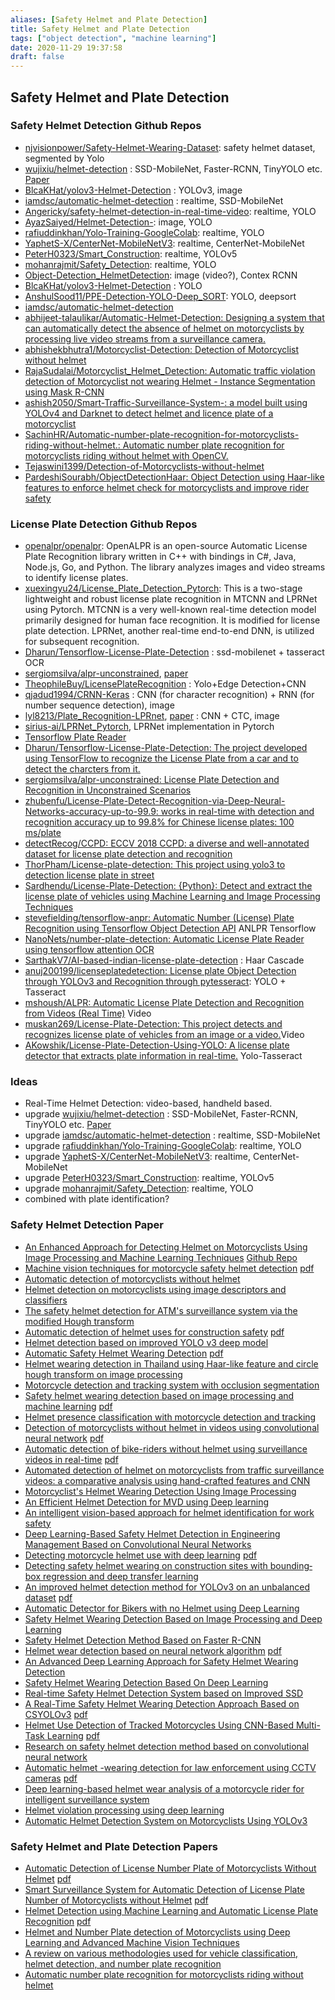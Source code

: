 ```yaml
---
aliases: [Safety Helmet and Plate Detection]
title: Safety Helmet and Plate Detection
tags: ["object detection", "machine learning"]
date: 2020-11-29 19:37:58
draft: false
---
```


## Safety Helmet and Plate Detection

### Safety Helmet Detection Github Repos

- [njvisionpower/Safety-Helmet-Wearing-Dataset](https://github.com/njvisionpower/Safety-Helmet-Wearing-Dataset): safety helmet dataset, segmented by Yolo
- [wujixiu/helmet-detection](https://github.com/wujixiu/helmet-detection) : SSD-MobileNet, Faster-RCNN, TinyYOLO etc. [Paper](https://authors.elsevier.com/c/1ZOzK_L4MYHLYO)
- [BlcaKHat/yolov3-Helmet-Detection](https://github.com/BlcaKHat/yolov3-Helmet-Detection) : YOLOv3, image
- [iamdsc/automatic-helmet-detection](https://github.com/iamdsc/automatic-helmet-detection) : realtime, SSD-MobileNet
- [Angericky/safety-helmet-detection-in-real-time-video](https://github.com/Angericky/safety-helmet-detection-in-real-time-video): realtime, YOLO
- [AyazSaiyed/Helmet-Detection-](https://github.com/AyazSaiyed/Helmet-Detection-): image, YOLO
- [rafiuddinkhan/Yolo-Training-GoogleColab](https://github.com/rafiuddinkhan/Yolo-Training-GoogleColab): realtime, YOLO
- [YaphetS-X/CenterNet-MobileNetV3](https://github.com/YaphetS-X/CenterNet-MobileNetV3): realtime, CenterNet-MobileNet
- [PeterH0323/Smart_Construction](https://github.com/PeterH0323/Smart_Construction): realtime, YOLOv5
- [mohanrajmit/Safety_Detection](https://github.com/mohanrajmit/Safety_Detection): realtime, YOLO
- [Object-Detection_HelmetDetection](https://github.com/weimin17/Object-Detection_HelmetDetection): image (video?), Contex RCNN
- [BlcaKHat/yolov3-Helmet-Detection](https://github.com/BlcaKHat/yolov3-Helmet-Detection) : YOLO
- [AnshulSood11/PPE-Detection-YOLO-Deep_SORT](https://github.com/AnshulSood11/PPE-Detection-YOLO-Deep_SORT): YOLO, deepsort
- [iamdsc/automatic-helmet-detection](https://github.com/iamdsc/automatic-helmet-detection)
- [abhijeet-talaulikar/Automatic-Helmet-Detection: Designing a system that can automatically detect the absence of helmet on motorcyclists by processing live video streams from a surveillance camera.](https://github.com/abhijeet-talaulikar/Automatic-Helmet-Detection)
- [abhishekbhutra1/Motorcyclist-Detection: Detection of Motorcyclist without helmet](https://github.com/abhishekbhutra1/Motorcyclist-Detection)
- [RajaSudalai/Motorcyclist_Helmet_Detection: Automatic traffic violation detection of Motorcyclist not wearing Helmet - Instance Segmentation using Mask R-CNN](https://github.com/RajaSudalai/Motorcyclist_Helmet_Detection)
- [ashish2050/Smart-Traffic-Surveillance-System-: a model built using YOLOv4 and Darknet to detect helmet and licence plate of a motorcyclist](https://github.com/ashish2050/Smart-Traffic-Surveillance-System-)
- [SachinHR/Automatic-number-plate-recognition-for-motorcyclists-riding-without-helmet.: Automatic number plate recognition for motorcyclists riding without helmet with OpenCV.](https://github.com/SachinHR/Automatic-number-plate-recognition-for-motorcyclists-riding-without-helmet.)
- [Tejaswini1399/Detection-of-Motorcyclists-without-helmet](https://github.com/Tejaswini1399/Detection-of-Motorcyclists-without-helmet)
- [PardeshiSourabh/ObjectDetectionHaar: Object Detection using Haar-like features to enforce helmet check for motorcyclists and improve rider safety](https://github.com/PardeshiSourabh/ObjectDetectionHaar)

### License Plate Detection Github Repos

- [openalpr/openalpr](https://github.com/openalpr/openalpr): OpenALPR is an open-source Automatic License Plate Recognition library written in C++ with bindings in C#, Java, Node.js, Go, and Python. The library analyzes images and video streams to identify license plates.
- [xuexingyu24/License_Plate_Detection_Pytorch](https://github.com/xuexingyu24/License_Plate_Detection_Pytorch): This is a two-stage lightweight and robust license plate recognition in MTCNN and LPRNet using Pytorch. MTCNN is a very well-known real-time detection model primarily designed for human face recognition. It is modified for license plate detection. LPRNet, another real-time end-to-end DNN, is utilized for subsequent recognition.
- [Dharun/Tensorflow-License-Plate-Detection](https://github.com/Dharun/Tensorflow-License-Plate-Detection) : ssd-mobilenet + tasseract OCR
- [sergiomsilva/alpr-unconstrained](https://github.com/sergiomsilva/alpr-unconstrained), [paper](http://sergiomsilva.com/pubs/alpr-unconstrained/)
- [TheophileBuy/LicensePlateRecognition](https://github.com/TheophileBuy/LicensePlateRecognition) : Yolo+Edge Detection+CNN
- [qjadud1994/CRNN-Keras](https://github.com/qjadud1994/CRNN-Keras) : CNN (for character recognition) + RNN (for number sequence detection), image
- [lyl8213/Plate_Recognition-LPRnet](https://github.com/lyl8213/Plate_Recognition-LPRnet), [paper](https://arxiv.org/pdf/1806.10447v1.pdf) : CNN + CTC, image
- [sirius-ai/LPRNet_Pytorch](https://github.com/sirius-ai/LPRNet_Pytorch), LPRNet implementation in Pytorch
- [Tensorflow Plate Reader](https://github.com/cortexlabs/cortex/tree/master/examples/tensorflow/license-plate-reader)
- [Dharun/Tensorflow-License-Plate-Detection: The project developed using TensorFlow to recognize the License Plate from a car and to detect the charcters from it.](https://github.com/Dharun/Tensorflow-License-Plate-Detection)
- [sergiomsilva/alpr-unconstrained: License Plate Detection and Recognition in Unconstrained Scenarios](https://github.com/sergiomsilva/alpr-unconstrained)
- [zhubenfu/License-Plate-Detect-Recognition-via-Deep-Neural-Networks-accuracy-up-to-99.9: works in real-time with detection and recognition accuracy up to 99.8% for Chinese license plates: 100 ms/plate](https://github.com/zhubenfu/License-Plate-Detect-Recognition-via-Deep-Neural-Networks-accuracy-up-to-99.9)
- [detectRecog/CCPD: ECCV 2018 CCPD: a diverse and well-annotated dataset for license plate detection and recognition](https://github.com/detectRecog/CCPD)
- [ThorPham/License-plate-detection: This project using yolo3 to detection license plate in street](https://github.com/ThorPham/License-plate-detection)
- [Sardhendu/License-Plate-Detection: {Python}: Detect and extract the license plate of vehicles using Machine Learning and Image Processing Techniques](https://github.com/Sardhendu/License-Plate-Detection)
- [stevefielding/tensorflow-anpr: Automatic Number (License) Plate Recognition using Tensorflow Object Detection API](https://github.com/stevefielding/tensorflow-anpr) ANLPR Tensorflow
- [NanoNets/number-plate-detection: Automatic License Plate Reader using tensorflow attention OCR](https://github.com/NanoNets/number-plate-detection)
- [SarthakV7/AI-based-indian-license-plate-detection](https://github.com/SarthakV7/AI-based-indian-license-plate-detection) : Haar Cascade
- [anuj200199/licenseplatedetection: License plate Object Detection through YOLOv3 and Recognition through pytesseract](https://github.com/anuj200199/licenseplatedetection): YOLO + Tasseract
- [mshoush/ALPR: Automatic License Plate Detection and Recognition from Videos (Real Time)](https://github.com/mshoush/ALPR) Video
- [muskan269/License-Plate-Detection: This project detects and recognizes license plate of vehicles from an image or a video.](https://github.com/muskan269/License-Plate-Detection)Video
- [AKowshik/License-Plate-Detection-Using-YOLO: A license plate detector that extracts plate information in real-time.](https://github.com/AKowshik/License-Plate-Detection-Using-YOLO) Yolo-Tasseract

### Ideas

- Real-Time Helmet Detection: video-based, handheld based.
- upgrade [wujixiu/helmet-detection](https://github.com/wujixiu/helmet-detection) : SSD-MobileNet, Faster-RCNN, TinyYOLO etc. [Paper](https://authors.elsevier.com/c/1ZOzK_L4MYHLYO)
- upgrade [iamdsc/automatic-helmet-detection](https://github.com/iamdsc/automatic-helmet-detection) : realtime, SSD-MobileNet
- upgrade [rafiuddinkhan/Yolo-Training-GoogleColab](https://github.com/rafiuddinkhan/Yolo-Training-GoogleColab): realtime, YOLO
- upgrade [YaphetS-X/CenterNet-MobileNetV3](https://github.com/YaphetS-X/CenterNet-MobileNetV3): realtime, CenterNet-MobileNet
- upgrade [PeterH0323/Smart_Construction](https://github.com/PeterH0323/Smart_Construction): realtime, YOLOv5
- upgrade [mohanrajmit/Safety_Detection](https://github.com/mohanrajmit/Safety_Detection): realtime, YOLO
- combined with plate identification?

### Safety Helmet Detection Paper

- [An Enhanced Approach for Detecting Helmet on Motorcyclists Using Image Processing and Machine Learning Techniques](https://link.springer.com/chapter/10.1007/978-981-13-0680-8_11) [Github Repo](https://github.com/abhijeet-talaulikar/Automatic-Helmet-Detection)
- [Machine vision techniques for motorcycle safety helmet detection](https://ieeexplore.ieee.org/abstract/document/6726989/) [pdf](https://www.researchgate.net/profile/Rattapoom_Waranusast/publication/271464053_Machine_vision_techniques_for_motorcycle_safety_helmet_detection/links/56c6812a08ae03b93dda7198/Machine-vision-techniques-for-motorcycle-safety-helmet-detection.pdf)
- [Automatic detection of motorcyclists without helmet](https://ieeexplore.ieee.org/abstract/document/6670613/)
- [Helmet detection on motorcyclists using image descriptors and classifiers](https://ieeexplore.ieee.org/abstract/document/6915301/)
- [The safety helmet detection for ATM's surveillance system via the modified Hough transform](https://ieeexplore.ieee.org/abstract/document/1297588/)
- [Automatic detection of helmet uses for construction safety](https://ieeexplore.ieee.org/abstract/document/7814495/) [pdf](https://www.academia.edu/download/55087206/Automatic_Detection_of_Helmet_Uses_for_Construction_Safety.pdf)
- [Helmet detection based on improved YOLO v3 deep model](https://ieeexplore.ieee.org/abstract/document/8743246/)
- [Automatic Safety Helmet Wearing Detection](https://arxiv.org/abs/1802.00264) [pdf](https://arxiv.org/pdf/1802.00264)
- [Helmet wearing detection in Thailand using Haar-like feature and circle hough transform on image processing](https://ieeexplore.ieee.org/abstract/document/7876394/)
- [Motorcycle detection and tracking system with occlusion segmentation](https://ieeexplore.ieee.org/document/4279140/)
- [Safety helmet wearing detection based on image processing and machine learning](https://ieeexplore.ieee.org/abstract/document/7974509/) [pdf](http://bipone.s3.amazonaws.com/design_file/design_file_path/159/Safety_Helmet_Wearing_Detection_Based_on_Image_Processing_and_Machine_Learning.pdf)
- [Helmet presence classification with motorcycle detection and tracking](https://digital-library.theiet.org/content/journals/10.1049/iet-its.2011.0138)
- [Detection of motorcyclists without helmet in videos using convolutional neural network](https://ieeexplore.ieee.org/abstract/document/7966233/) [pdf](http://www.academia.edu/download/53825932/079662331.pdf)
- [Automatic detection of bike-riders without helmet using surveillance videos in real-time](https://ieeexplore.ieee.org/abstract/document/7727586/) [pdf](https://www.researchgate.net/profile/Dinesh_Singh49/publication/301585955_Automatic_Detection_of_Bike-riders_without_Helmet_using_Surveillance_Videos_in_Real-time/links/5a2809c3aca2727dd886eca0/Automatic-Detection-of-Bike-riders-without-Helmet-using-Surveillance-Videos-in-Real-time.pdf)
- [Automated detection of helmet on motorcyclists from traffic surveillance videos: a comparative analysis using hand-crafted features and CNN](https://link.springer.com/content/pdf/10.1007/s11042-020-08627-w.pdf)
- [Motorcyclist's Helmet Wearing Detection Using Image Processing](https://www.scientific.net/AMR.931-932.588)
- [An Efficient Helmet Detection for MVD using Deep learning](https://ieeexplore.ieee.org/abstract/document/8862543/)
- [An intelligent vision-based approach for helmet identification for work safety](https://www.sciencedirect.com/science/article/pii/S016636151730461X)
- [Deep Learning-Based Safety Helmet Detection in Engineering Management Based on Convolutional Neural Networks](https://www.hindawi.com/journals/ace/2020/9703560/)
- [Detecting motorcycle helmet use with deep learning](https://www.sciencedirect.com/science/article/pii/S0001457519308401) [pdf](https://arxiv.org/pdf/1910.13232)
- [Detecting safety helmet wearing on construction sites with bounding‐box regression and deep transfer learning](https://onlinelibrary.wiley.com/doi/abs/10.1111/mice.12579)
- [An improved helmet detection method for YOLOv3 on an unbalanced dataset](https://arxiv.org/abs/2011.04214) [pdf](https://arxiv.org/pdf/2011.04214)
- [Automatic Detector for Bikers with no Helmet using Deep Learning](https://ieeexplore.ieee.org/abstract/document/8712778/)
- [Safety Helmet Wearing Detection Based on Image Processing and Deep Learning](https://ieeexplore.ieee.org/abstract/document/9258828/)
- [Safety Helmet Detection Method Based on Faster R-CNN](https://link.springer.com/chapter/10.1007/978-981-15-8086-4_40)
- [Helmet wear detection based on neural network algorithm](https://iopscience.iop.org/article/10.1088/1742-6596/1650/3/032190/meta) [pdf](https://iopscience.iop.org/article/10.1088/1742-6596/1650/3/032190/pdf)
- [An Advanced Deep Learning Approach for Safety Helmet Wearing Detection](https://ieeexplore.ieee.org/abstract/document/8875506/)
- [Safety Helmet Wearing Detection Based On Deep Learning](https://ieeexplore.ieee.org/abstract/document/8729039/)
- [Real-time Safety Helmet Detection System based on Improved SSD](https://dl.acm.org/doi/abs/10.1145/3421766.3421774?casa_token=XmQBATEeNH4AAAAA:HLeYXufxyTZUE4HsZmxGbz7yprNmusfg33QFL465Z7uzl842Axt7Jven46lT50vz1UPZn1ZqKfyc)
- [A Real-Time Safety Helmet Wearing Detection Approach Based on CSYOLOv3](https://www.mdpi.com/2076-3417/10/19/6732) [pdf](https://www.mdpi.com/2076-3417/10/19/6732/pdf)
- [Helmet Use Detection of Tracked Motorcycles Using CNN-Based Multi-Task Learning](https://ieeexplore.ieee.org/abstract/document/9184871/) [pdf](https://ieeexplore.ieee.org/iel7/6287639/8948470/09184871.pdf)
- [Research on safety helmet detection method based on convolutional neural network](https://www.spiedigitallibrary.org/conference-proceedings-of-spie/11455/114554C/Research-on-safety-helmet-detection-method-based-on-convolutional-neural/10.1117/12.2564896.short)
- [Automatic helmet -wearing detection for law enforcement using CCTV cameras](https://iopscience.iop.org/article/10.1088/1755-1315/143/1/012063/meta) [pdf](https://iopscience.iop.org/article/10.1088/1755-1315/143/1/012063/pdf)
- [Deep learning-based helmet wear analysis of a motorcycle rider for intelligent surveillance system](https://digital-library.theiet.org/content/journals/10.1049/iet-its.2018.5241)
- [Helmet violation processing using deep learning](https://ieeexplore.ieee.org/abstract/document/8369734/)
- [Automatic Helmet Detection System on Motorcyclists Using YOLOv3](https://www.academia.edu/download/63648243/46420200616-19575-gumfbd.pdf)

### Safety Helmet and Plate Detection Papers

- [Automatic Detection of License Number Plate of Motorcyclists Without Helmet](http://jst.org.in/wp-content/uploads/2019/11/Automatic-Detection-of-License-Number-Plate-of-Motorcyclists-Without-Helmet.pdf) [pdf](http://jst.org.in/wp-content/uploads/2019/11/Automatic-Detection-of-License-Number-Plate-of-Motorcyclists-Without-Helmet.pdf)
- [Smart Surveillance System for Automatic Detection of License Plate Number of Motorcyclists without Helmet](https://www.researchgate.net/profile/Jignyasa_Sanghavi/publication/325777319_Smart_Surveillance_System_for_Automatic_Detection_of_License_Plate_Number_of_Motorcyclists_without_Helmet/links/5b52919c0f7e9b240ff5162c/Smart-Surveillance-System-for-Automatic-Detection-of-License-Plate-Number-of-Motorcyclists-without-Helmet.pdf) [pdf](https://www.researchgate.net/profile/Jignyasa_Sanghavi/publication/325777319_Smart_Surveillance_System_for_Automatic_Detection_of_License_Plate_Number_of_Motorcyclists_without_Helmet/links/5b52919c0f7e9b240ff5162c/Smart-Surveillance-System-for-Automatic-Detection-of-License-Plate-Number-of-Motorcyclists-without-Helmet.pdf)
- [Helmet Detection using Machine Learning and Automatic License Plate Recognition](http://www.academia.edu/download/61699761/IRJET-V6I121420200106-37424-17egj2o.pdf) [pdf](http://www.academia.edu/download/61699761/IRJET-V6I121420200106-37424-17egj2o.pdf)
- [Helmet and Number Plate detection of Motorcyclists using Deep Learning and Advanced Machine Vision Techniques](https://ieeexplore.ieee.org/abstract/document/9183287/)
- [A review on various methodologies used for vehicle classification, helmet detection, and number plate recognition](https://link.springer.com/article/10.1007/s12065-020-00493-7)
- [Automatic number plate recognition for motorcyclists riding without helmet](https://ieeexplore.ieee.org/abstract/document/8551001/)
